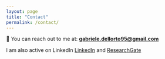 ```yaml
---
layout: page
title: "Contact"
permalink: /contact/
---
```


📩 You can reach out to me at: **gabriele.dellorto95@gmail.com**

I am also active on LinkedIn [LinkedIn](https://www.linkedin.com/in/dellortogabriele)
and [ResearchGate](https://www.researchgate.net/profile/Gabriele-Dellorto-2?ev=hdr_xprf)

